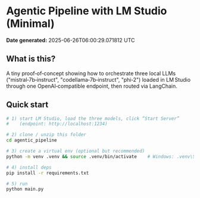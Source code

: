 # Agentic Pipeline with LM Studio (Minimal)

**Date generated:** 2025-06-26T06:00:29.071812 UTC

## What is this?

A tiny proof‑of‑concept showing how to orchestrate three local LLMs
("mistral‑7b‑instruct", "codellama‑7b‑instruct", "phi‑2") loaded in LM Studio
through one OpenAI‑compatible endpoint, then routed via LangChain.

## Quick start

```bash
# 1) start LM Studio, load the three models, click “Start Server”
#    (endpoint: http://localhost:1234)

# 2) clone / unzip this folder
cd agentic_pipeline

# 3) create a virtual env (optional but recommended)
python -m venv .venv && source .venv/bin/activate    # Windows: .venv\Scripts\activate

# 4) install deps
pip install -r requirements.txt

# 5) run
python main.py
```
